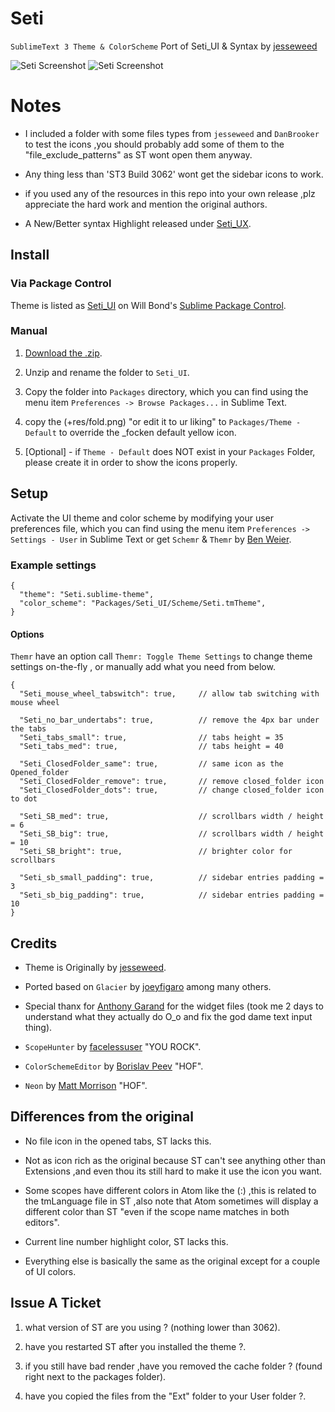 # Seti

`SublimeText 3 Theme & ColorScheme` Port of Seti_UI & Syntax by [jesseweed](https://github.com/jesseweed/seti-ui)

![Seti Screenshot](./+res/screenshot-1.png)
![Seti Screenshot](./+res/screenshot-2.png)


# Notes

- I included a folder with some files types from `jesseweed` and `DanBrooker` to test the icons ,you should probably add some of them to the "file_exclude_patterns" as ST wont open them anyway.

- Any thing less than 'ST3 Build 3062' wont get the sidebar icons to work.

- if you used any of the resources in this repo into your own release ,plz appreciate the hard work and mention the original authors.

- A New/Better syntax Highlight released under [Seti_UX](https://sublime.wbond.net/packages/Seti_UX).


## Install

### Via Package Control

Theme is listed as [Seti_UI](https://sublime.wbond.net/packages/Seti_UI) on Will Bond's [Sublime Package Control](https://sublime.wbond.net).

### Manual

1. [Download the .zip](https://github.com/ctf0/Seti_ST3/archive/master.zip).

2. Unzip and rename the folder to ``Seti_UI``.

3. Copy the folder into `Packages` directory, which you can find using the menu item `Preferences -> Browse Packages...` in Sublime Text.

4. copy the (+res/fold.png) "or edit it to ur liking" to ``Packages/Theme - Default`` to override the _focken default yellow icon.
5. [Optional] - if `Theme - Default` does NOT exist in your `Packages` Folder, please create it in order to show the icons properly.

## Setup

Activate the UI theme and color scheme by modifying your user preferences file, which you can find using the menu item `Preferences -> Settings - User` in Sublime Text or get `Schemr` & `Themr` by [Ben Weier](https://github.com/benweier).

### Example settings

```
{
  "theme": "Seti.sublime-theme",
  "color_scheme": "Packages/Seti_UI/Scheme/Seti.tmTheme",
}
```

#### Options

`Themr` have an option call ``Themr: Toggle Theme Settings`` to change theme settings on-the-fly , or manually add what you need from below.

```
{
  "Seti_mouse_wheel_tabswitch": true,     // allow tab switching with mouse wheel

  "Seti_no_bar_undertabs": true,          // remove the 4px bar under the tabs
  "Seti_tabs_small": true,                // tabs height = 35
  "Seti_tabs_med": true,                  // tabs height = 40

  "Seti_ClosedFolder_same": true,         // same icon as the Opened_folder
  "Seti_ClosedFolder_remove": true,       // remove closed_folder icon
  "Seti_ClosedFolder_dots": true,         // change closed_folder icon to dot

  "Seti_SB_med": true,                    // scrollbars width / height = 6
  "Seti_SB_big": true,                    // scrollbars width / height = 10
  "Seti_SB_bright": true,                 // brighter color for scrollbars

  "Seti_sb_small_padding": true,          // sidebar entries padding = 3
  "Seti_sb_big_padding": true,            // sidebar entries padding = 10
}
```

## Credits

- Theme is Originally by [jesseweed](https://github.com/jesseweed/seti-ui).

- Ported based on `Glacier` by [joeyfigaro](https://github.com/joeyfigaro/glacier-theme) among many others.

- Special thanx for [Anthony Garand](https://github.com/garand) for the widget files (took me 2 days to understand what they actually do O_o and fix the god dame text input thing).

- `ScopeHunter` by [facelessuser](https://github.com/facelessuser) "YOU ROCK".

- `ColorSchemeEditor` by [Borislav Peev](https://github.com/bobef) "HOF".

- `Neon` by [Matt Morrison](https://github.com/MattDMo/Neon-color-scheme) "HOF".


## Differences from the original

- No file icon in the opened tabs, ST lacks this.

- Not as icon rich as the original because ST can't see anything other than Extensions ,and even thou its still hard to make it use the icon you want.

- Some scopes have different colors in Atom like the (:) ,this is related to the tmLanguage file in ST ,also note that Atom sometimes will display a different color than ST "even if the scope name matches in both editors".

- Current line number highlight color, ST lacks this.

- Everything else is basically the same as the original except for a couple of UI colors.

## Issue A Ticket

1. what version of ST are you using ? (nothing lower than 3062).

2. have you restarted ST after you installed the theme ?.

3. if you still have bad render ,have you removed the cache folder ? (found right next to the packages folder).

4. have you copied the files from the "Ext" folder to your User folder ?.
